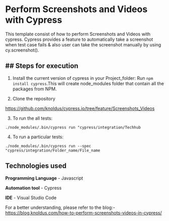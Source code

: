 # Perform Screenshots and Videos with Cypress

This template consist of how to perform Screenshots and Videos with cypress. Cypress provides a feature to automatically take a screenshot when test case fails & also user can take the screenshot manually by using cy.screenshot().  

## ## Steps for execution

1. Install the current version of cypress in your Project_folder:
Run `npm install cypress`.This will create node_modules folder that contain all the packages from NPM.

2. Clone the repository

https://github.com/knoldus/cypress.io/tree/feature/Screenshots_Videos

3. To run the all tests:

`./node_modules/.bin/cypress run "cypress/integration/Techhub`

4. To run a particular tests:

`./node_modules/.bin/cypress run --spec "cypress/integration/Folder_name/File_name`

## Technologies used

**Programming Language** - Javascript

**Automation tool** - Cypress

**IDE** - Visual Studio Code

For a better understanding, please refer to the blog:-
https://blog.knoldus.com/how-to-perform-screenshots-videos-in-cypress/
